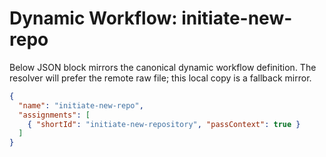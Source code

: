 # Dynamic Workflow: initiate-new-repo

Below JSON block mirrors the canonical dynamic workflow definition. The resolver will prefer the remote raw file; this local copy is a fallback mirror.

```json
{
  "name": "initiate-new-repo",
  "assignments": [
    { "shortId": "initiate-new-repository", "passContext": true }
  ]
}
```
